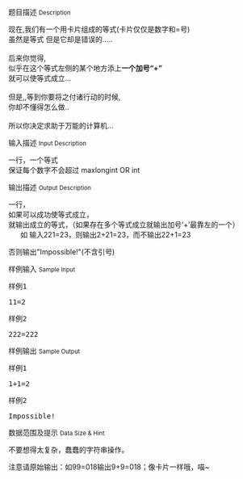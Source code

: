 <div class="panel panel-default">
<div class="area-title">
<span>
题目描述
<small>Description</small>
</span></div>
<div class="panel-body">

<p><span>现在,我们有一个用卡片组成的等式(卡片仅仅是数字和=号)</span><br><span>虽然是等式 但是它却是错误的.....</span><br><br><span>后来你觉得,</span><br><span>似乎在这个等式</span><span>左侧的某个地方添上<strong>一个加号“+”</strong></span><br><span>就可以使等式成立...</span><br><br><span>但是,,等到你要将之付诸行动的时候,</span><br><span>你却不懂得怎么做..</span><br><br><span>所以你决定求助于万能的计算机...</span></p>

</div>
</div>

<div class="panel panel-default">
<div class="area-title">
<span>
输入描述
<small>Input Description</small>
</span></div>
<div class="panel-body">
<p><span>一行，一个等式</span><br><span>保证每个数字不会超过 maxlongint OR int</span></p>

</div>
</div>
<div  class="panel panel-default">
<div class="area-title">
<span>
输出描述
<small>Output Description</small>
</span></div>
<div class="panel-body">

<p><span>一行，</span><br /><span>如果可以成功使等式成立，</span><br /><span>就输出成立的等式，（如果存在多个等式成立就输出加号&lsquo;+&rsquo;最靠左的一个）</span><br /><span>&nbsp;&nbsp;&nbsp;&nbsp;&nbsp; 如 输入221=23，则输出2+21=23，而不输出22+1=23</span></p>
<p><span>否则输出"Impossible!"(不含引号)</span></p>

</div>
</div>


<div class="panel panel-default">
<div class="area-title">
<span>
样例输入
<small>Sample Input</small>
</span></div>
<div class="panel-body">
<pre>样例1</pre>
<pre>11=2</pre>
<pre>样例2</pre>
<pre>222=222</pre>

</div>
</div>

<div class="panel panel-default">
<div class="area-title">
<span>
样例输出
<small>Sample Output</small>
</span></div>
<div class="panel-body">
<pre>样例1</pre>
<pre>1+1=2</pre>
<pre>样例2</pre>
<pre>Impossible!</pre>

</div>
</div>

<div class="panel panel-default">
<div class="area-title">
<span>
数据范围及提示
<small>Data Size & Hint</small>
</span></div>
<div class="panel-body">
<p>不要想得太复杂，蠢蠢的字符串操作。</p>
<p>注意请原始输出：如99=018输出9+9=018；像卡片一样哦，喵~</p>
</div>
</div>